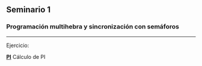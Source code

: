 ## Seminario 1

### Programación multihebra y sincronización con semáforos
------

Ejercicio: 

[**PI**][1E] Cálculo de PI

[1E]: https://github.com/marlenelis/SCD/blob/master/seminarios/calculopi.cpp
